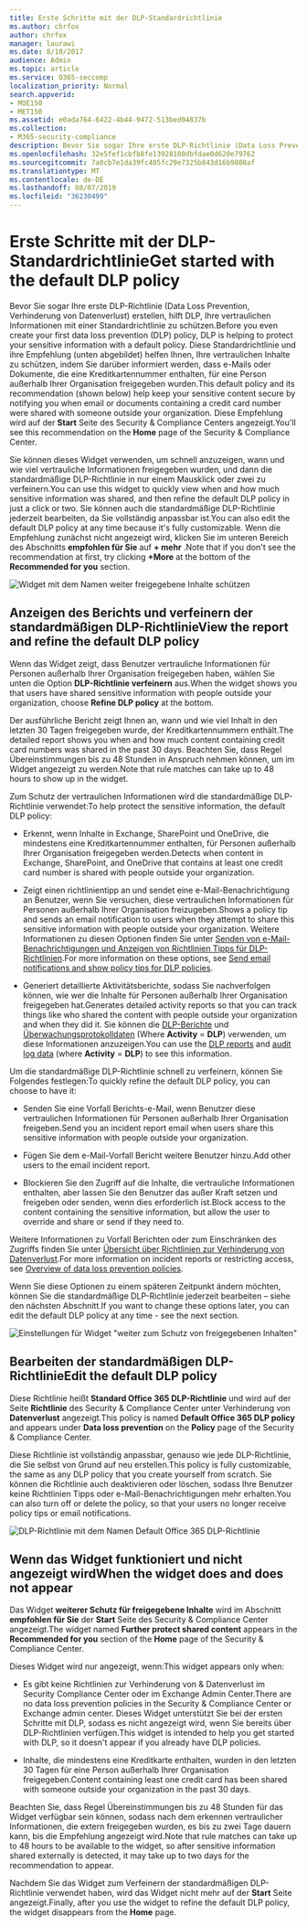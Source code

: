 ```yaml
---
title: Erste Schritte mit der DLP-Standardrichtlinie
ms.author: chrfox
author: chrfox
manager: laurawi
ms.date: 8/10/2017
audience: Admin
ms.topic: article
ms.service: O365-seccomp
localization_priority: Normal
search.appverid:
- MOE150
- MET150
ms.assetid: e0ada764-6422-4b44-9472-513bed04837b
ms.collection:
- M365-security-compliance
description: Bevor Sie sogar Ihre erste DLP-Richtlinie (Data Loss Prevention, Verhinderung von Datenverlust) erstellen, hilft DLP, Ihre vertraulichen Informationen mit einer Standardrichtlinie zu schützen. Diese Standardrichtlinie und ihre Empfehlung (unten abgebildet) helfen Ihnen, Ihre vertraulichen Inhalte zu schützen, indem Sie darüber informiert werden, dass e-Mails oder Dokumente, die eine Kreditkartennummer enthalten, für eine Person außerhalb Ihrer Organisation freigegeben wurden.
ms.openlocfilehash: 32e5fef1cbfb8fe13928100dbfdae0d620e79762
ms.sourcegitcommit: 7a0cb7e1da39fc485fc29e7325b843d16b9808af
ms.translationtype: MT
ms.contentlocale: de-DE
ms.lasthandoff: 08/07/2019
ms.locfileid: "36230499"
---
```

# <a name="get-started-with-the-default-dlp-policy"></a><span data-ttu-id="31c60-104">Erste Schritte mit der DLP-Standardrichtlinie</span><span class="sxs-lookup"><span data-stu-id="31c60-104">Get started with the default DLP policy</span></span>

<span data-ttu-id="31c60-105">Bevor Sie sogar Ihre erste DLP-Richtlinie (Data Loss Prevention, Verhinderung von Datenverlust) erstellen, hilft DLP, Ihre vertraulichen Informationen mit einer Standardrichtlinie zu schützen.</span><span class="sxs-lookup"><span data-stu-id="31c60-105">Before you even create your first data loss prevention (DLP) policy, DLP is helping to protect your sensitive information with a default policy.</span></span> <span data-ttu-id="31c60-106">Diese Standardrichtlinie und ihre Empfehlung (unten abgebildet) helfen Ihnen, Ihre vertraulichen Inhalte zu schützen, indem Sie darüber informiert werden, dass e-Mails oder Dokumente, die eine Kreditkartennummer enthalten, für eine Person außerhalb Ihrer Organisation freigegeben wurden.</span><span class="sxs-lookup"><span data-stu-id="31c60-106">This default policy and its recommendation (shown below) help keep your sensitive content secure by notifying you when email or documents containing a credit card number were shared with someone outside your organization.</span></span> <span data-ttu-id="31c60-107">Diese Empfehlung wird auf der **Start** Seite des Security &amp; Compliance Centers angezeigt.</span><span class="sxs-lookup"><span data-stu-id="31c60-107">You'll see this recommendation on the **Home** page of the Security &amp; Compliance Center.</span></span> 
  
<span data-ttu-id="31c60-108">Sie können dieses Widget verwenden, um schnell anzuzeigen, wann und wie viel vertrauliche Informationen freigegeben wurden, und dann die standardmäßige DLP-Richtlinie in nur einem Mausklick oder zwei zu verfeinern.</span><span class="sxs-lookup"><span data-stu-id="31c60-108">You can use this widget to quickly view when and how much sensitive information was shared, and then refine the default DLP policy in just a click or two.</span></span> <span data-ttu-id="31c60-109">Sie können auch die standardmäßige DLP-Richtlinie jederzeit bearbeiten, da Sie vollständig anpassbar ist.</span><span class="sxs-lookup"><span data-stu-id="31c60-109">You can also edit the default DLP policy at any time because it's fully customizable.</span></span> <span data-ttu-id="31c60-110">Wenn die Empfehlung zunächst nicht angezeigt wird, klicken Sie im unteren Bereich des Abschnitts **empfohlen für Sie** auf **+ mehr** .</span><span class="sxs-lookup"><span data-stu-id="31c60-110">Note that if you don't see the recommendation at first, try clicking **+More** at the bottom of the **Recommended for you** section.</span></span> 
  
![Widget mit dem Namen weiter freigegebene Inhalte schützen](media/2bae6dbc-cc92-4f35-b54c-c36e60226b5b.png)
  
## <a name="view-the-report-and-refine-the-default-dlp-policy"></a><span data-ttu-id="31c60-112">Anzeigen des Berichts und verfeinern der standardmäßigen DLP-Richtlinie</span><span class="sxs-lookup"><span data-stu-id="31c60-112">View the report and refine the default DLP policy</span></span>

<span data-ttu-id="31c60-113">Wenn das Widget zeigt, dass Benutzer vertrauliche Informationen für Personen außerhalb Ihrer Organisation freigegeben haben, wählen Sie unten die Option **DLP-Richtlinie verfeinern** aus.</span><span class="sxs-lookup"><span data-stu-id="31c60-113">When the widget shows you that users have shared sensitive information with people outside your organization, choose **Refine DLP policy** at the bottom.</span></span> 
  
<span data-ttu-id="31c60-114">Der ausführliche Bericht zeigt Ihnen an, wann und wie viel Inhalt in den letzten 30 Tagen freigegeben wurde, der Kreditkartennummern enthält.</span><span class="sxs-lookup"><span data-stu-id="31c60-114">The detailed report shows you when and how much content containing credit card numbers was shared in the past 30 days.</span></span> <span data-ttu-id="31c60-115">Beachten Sie, dass Regel Übereinstimmungen bis zu 48 Stunden in Anspruch nehmen können, um im Widget angezeigt zu werden.</span><span class="sxs-lookup"><span data-stu-id="31c60-115">Note that rule matches can take up to 48 hours to show up in the widget.</span></span>
  
<span data-ttu-id="31c60-116">Zum Schutz der vertraulichen Informationen wird die standardmäßige DLP-Richtlinie verwendet:</span><span class="sxs-lookup"><span data-stu-id="31c60-116">To help protect the sensitive information, the default DLP policy:</span></span>
  
- <span data-ttu-id="31c60-117">Erkennt, wenn Inhalte in Exchange, SharePoint und OneDrive, die mindestens eine Kreditkartennummer enthalten, für Personen außerhalb Ihrer Organisation freigegeben werden.</span><span class="sxs-lookup"><span data-stu-id="31c60-117">Detects when content in Exchange, SharePoint, and OneDrive that contains at least one credit card number is shared with people outside your organization.</span></span>
    
- <span data-ttu-id="31c60-118">Zeigt einen richtlinientipp an und sendet eine e-Mail-Benachrichtigung an Benutzer, wenn Sie versuchen, diese vertraulichen Informationen für Personen außerhalb Ihrer Organisation freizugeben.</span><span class="sxs-lookup"><span data-stu-id="31c60-118">Shows a policy tip and sends an email notification to users when they attempt to share this sensitive information with people outside your organization.</span></span> <span data-ttu-id="31c60-119">Weitere Informationen zu diesen Optionen finden Sie unter [Senden von e-Mail-Benachrichtigungen und Anzeigen von Richtlinien Tipps für DLP-Richtlinien](use-notifications-and-policy-tips.md).</span><span class="sxs-lookup"><span data-stu-id="31c60-119">For more information on these options, see [Send email notifications and show policy tips for DLP policies](use-notifications-and-policy-tips.md).</span></span>
    
- <span data-ttu-id="31c60-120">Generiert detaillierte Aktivitätsberichte, sodass Sie nachverfolgen können, wie wer die Inhalte für Personen außerhalb Ihrer Organisation freigegeben hat.</span><span class="sxs-lookup"><span data-stu-id="31c60-120">Generates detailed activity reports so that you can track things like who shared the content with people outside your organization and when they did it.</span></span> <span data-ttu-id="31c60-121">Sie können die [DLP-Berichte](view-the-dlp-reports.md) und [Überwachungsprotokolldaten](search-the-audit-log-in-security-and-compliance.md) (Where **Activity** = **DLP**) verwenden, um diese Informationen anzuzeigen.</span><span class="sxs-lookup"><span data-stu-id="31c60-121">You can use the [DLP reports](view-the-dlp-reports.md) and [audit log data](search-the-audit-log-in-security-and-compliance.md) (where **Activity** = **DLP**) to see this information.</span></span>
    
<span data-ttu-id="31c60-122">Um die standardmäßige DLP-Richtlinie schnell zu verfeinern, können Sie Folgendes festlegen:</span><span class="sxs-lookup"><span data-stu-id="31c60-122">To quickly refine the default DLP policy, you can choose to have it:</span></span>
  
- <span data-ttu-id="31c60-123">Senden Sie eine Vorfall Berichts-e-Mail, wenn Benutzer diese vertraulichen Informationen für Personen außerhalb Ihrer Organisation freigeben.</span><span class="sxs-lookup"><span data-stu-id="31c60-123">Send you an incident report email when users share this sensitive information with people outside your organization.</span></span>
    
- <span data-ttu-id="31c60-124">Fügen Sie dem e-Mail-Vorfall Bericht weitere Benutzer hinzu.</span><span class="sxs-lookup"><span data-stu-id="31c60-124">Add other users to the email incident report.</span></span>
    
- <span data-ttu-id="31c60-125">Blockieren Sie den Zugriff auf die Inhalte, die vertrauliche Informationen enthalten, aber lassen Sie den Benutzer das außer Kraft setzen und freigeben oder senden, wenn dies erforderlich ist.</span><span class="sxs-lookup"><span data-stu-id="31c60-125">Block access to the content containing the sensitive information, but allow the user to override and share or send if they need to.</span></span>
    
<span data-ttu-id="31c60-126">Weitere Informationen zu Vorfall Berichten oder zum Einschränken des Zugriffs finden Sie unter [Übersicht über Richtlinien zur Verhinderung von Datenverlust](data-loss-prevention-policies.md).</span><span class="sxs-lookup"><span data-stu-id="31c60-126">For more information on incident reports or restricting access, see [Overview of data loss prevention policies](data-loss-prevention-policies.md).</span></span>
  
<span data-ttu-id="31c60-127">Wenn Sie diese Optionen zu einem späteren Zeitpunkt ändern möchten, können Sie die standardmäßige DLP-Richtlinie jederzeit bearbeiten – siehe den nächsten Abschnitt.</span><span class="sxs-lookup"><span data-stu-id="31c60-127">If you want to change these options later, you can edit the default DLP policy at any time - see the next section.</span></span>
  
![Einstellungen für Widget "weiter zum Schutz von freigegebenen Inhalten"](media/dad30a84-2715-4c0a-a5c5-44d85492363e.png)
  
## <a name="edit-the-default-dlp-policy"></a><span data-ttu-id="31c60-129">Bearbeiten der standardmäßigen DLP-Richtlinie</span><span class="sxs-lookup"><span data-stu-id="31c60-129">Edit the default DLP policy</span></span>

<span data-ttu-id="31c60-130">Diese Richtlinie heißt **Standard Office 365 DLP-Richtlinie** und wird auf der Seite **Richtlinie** des Security &amp; Compliance Center unter Verhinderung von **Datenverlust** angezeigt.</span><span class="sxs-lookup"><span data-stu-id="31c60-130">This policy is named **Default Office 365 DLP policy** and appears under **Data loss prevention** on the **Policy** page of the Security &amp; Compliance Center.</span></span> 
  
<span data-ttu-id="31c60-131">Diese Richtlinie ist vollständig anpassbar, genauso wie jede DLP-Richtlinie, die Sie selbst von Grund auf neu erstellen.</span><span class="sxs-lookup"><span data-stu-id="31c60-131">This policy is fully customizable, the same as any DLP policy that you create yourself from scratch.</span></span> <span data-ttu-id="31c60-132">Sie können die Richtlinie auch deaktivieren oder löschen, sodass Ihre Benutzer keine Richtlinien Tipps oder e-Mail-Benachrichtigungen mehr erhalten.</span><span class="sxs-lookup"><span data-stu-id="31c60-132">You can also turn off or delete the policy, so that your users no longer receive policy tips or email notifications.</span></span>
  
![DLP-Richtlinie mit dem Namen Default Office 365 DLP-Richtlinie](media/260731e8-4d57-4c98-abec-07b052ec48d5.png)
  
## <a name="when-the-widget-does-and-does-not-appear"></a><span data-ttu-id="31c60-134">Wenn das Widget funktioniert und nicht angezeigt wird</span><span class="sxs-lookup"><span data-stu-id="31c60-134">When the widget does and does not appear</span></span>

<span data-ttu-id="31c60-135">Das Widget **weiterer Schutz für freigegebene Inhalte** wird im Abschnitt **empfohlen für Sie** der **Start** Seite des Security &amp; Compliance Center angezeigt.</span><span class="sxs-lookup"><span data-stu-id="31c60-135">The widget named **Further protect shared content** appears in the **Recommended for you** section of the **Home** page of the Security &amp; Compliance Center.</span></span> 
  
<span data-ttu-id="31c60-136">Dieses Widget wird nur angezeigt, wenn:</span><span class="sxs-lookup"><span data-stu-id="31c60-136">This widget appears only when:</span></span>
  
- <span data-ttu-id="31c60-137">Es gibt keine Richtlinien zur Verhinderung von &amp; Datenverlust im Security Compliance Center oder im Exchange Admin Center.</span><span class="sxs-lookup"><span data-stu-id="31c60-137">There are no data loss prevention policies in the Security &amp; Compliance Center or Exchange admin center.</span></span> <span data-ttu-id="31c60-138">Dieses Widget unterstützt Sie bei der ersten Schritte mit DLP, sodass es nicht angezeigt wird, wenn Sie bereits über DLP-Richtlinien verfügen.</span><span class="sxs-lookup"><span data-stu-id="31c60-138">This widget is intended to help you get started with DLP, so it doesn't appear if you already have DLP policies.</span></span>
    
- <span data-ttu-id="31c60-139">Inhalte, die mindestens eine Kreditkarte enthalten, wurden in den letzten 30 Tagen für eine Person außerhalb Ihrer Organisation freigegeben.</span><span class="sxs-lookup"><span data-stu-id="31c60-139">Content containing least one credit card has been shared with someone outside your organization in the past 30 days.</span></span>
    
<span data-ttu-id="31c60-140">Beachten Sie, dass Regel Übereinstimmungen bis zu 48 Stunden für das Widget verfügbar sein können, sodass nach dem erkennen vertraulicher Informationen, die extern freigegeben wurden, es bis zu zwei Tage dauern kann, bis die Empfehlung angezeigt wird.</span><span class="sxs-lookup"><span data-stu-id="31c60-140">Note that rule matches can take up to 48 hours to be available to the widget, so after sensitive information shared externally is detected, it may take up to two days for the recommendation to appear.</span></span>
  
<span data-ttu-id="31c60-141">Nachdem Sie das Widget zum Verfeinern der standardmäßigen DLP-Richtlinie verwendet haben, wird das Widget nicht mehr auf der **Start** Seite angezeigt.</span><span class="sxs-lookup"><span data-stu-id="31c60-141">Finally, after you use the widget to refine the default DLP policy, the widget disappears from the **Home** page.</span></span> 
  

